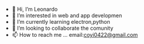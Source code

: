 - 👋 Hi, I’m Leonardo
- 👀 I’m interested in web and app  developmen 
- 🌱 I’m currently learning electron,python
- 💞️ I’m looking to collaborate the comunity
- 📫 How to reach me ...
email:coyi0422@gmail.com

<!---
damasoft/damasoft is a ✨ special ✨ repository because its `README.md` (this file) appears on your GitHub profile.
You can click the Preview link to take a look at your changes.
--->
